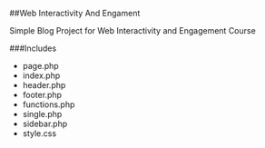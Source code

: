 ##Web Interactivity And Engament

Simple Blog Project for Web Interactivity and Engagement Course

###Includes

* page.php
* index.php
* header.php
* footer.php
* functions.php
* single.php
* sidebar.php
* style.css